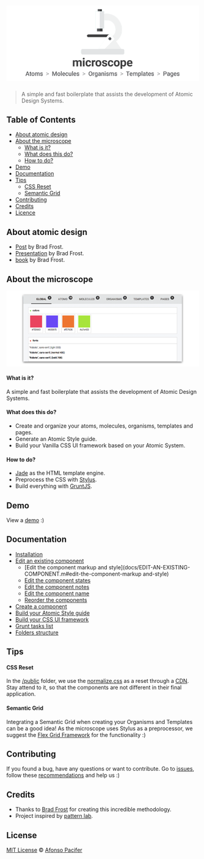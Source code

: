 # ![microscope](docs/img/microscope-cover.png)

> A simple and fast boilerplate that assists the development of Atomic Design Systems.

## Table of Contents

- [About atomic design](#about-atomic-design)
- [About the microscope](#about-the-microscope)
	- [What is it?](#what-is-it?)
	-	[What does this do?](#what-does-this-do?)
	-	[How to do?](#how-to-do?)
- [Demo](#demo)
- [Documentation](#documentation)
- [Tips](#tips)
	- [CSS Reset](#css-reset)
	- [Semantic Grid](#semantic-grid)
- [Contributing](#contributing)
- [Credits](#credits)
- [Licence](#licence)

## About atomic design

- [Post](http://bradfrost.com/blog/post/atomic-web-design/) by Brad Frost.
- [Presentation](https://vimeo.com/109130093) by Brad Frost.
- [book](https://github.com/bradfrost/atomic-design/) by Brad Frost.

## About the microscope

[![microscope view](docs/img/microscope-view.png)](http://afonsopacifer.com/demos/microscope/)

#### What is it?

A simple and fast boilerplate that assists the development of Atomic Design Systems.

#### What does this do?

- Create and organize your atoms, molecules, organisms, templates and pages.
- Generate an Atomic Style guide.
- Build your Vanilla CSS UI framework based on your Atomic System.

#### How to do?

- [Jade](http://jade-lang.com/) as the HTML template engine.
- Preprocess the CSS with [Stylus](https://learnboost.github.io/stylus/).
- Build everything with [GruntJS](http://gruntjs.com/).

## Demo

View a [demo](http://afonsopacifer.com/demos/microscope/) :)

## Documentation

- [Installation](docs/INSTALLATION.md)
- [Edit an existing component](docs/EDIT-AN-EXISTING-COMPONENT.md)
	- [Edit the component markup and style](docs/EDIT-AN-EXISTING-COMPONENT.m#edit-the-component-markup and-style)
	- [Edit the component states](docs/EDIT-AN-EXISTING-COMPONENT.m#edit-the-component-states)
	- [Edit the component notes](docs/EDIT-AN-EXISTING-COMPONENT.m#edit-the-component-notes)
	- [Edit the component name](docs/EDIT-AN-EXISTING-COMPONENT.m#edit-the-component-name)
	- [Reorder the components](docs/EDIT-AN-EXISTING-COMPONENT.m#reorder-the-components)
- [Create a component](docs/CREATE-A-COMPONENT.md)
- [Build your Atomic Style guide](docs/BUILD-YOUR-ATOMIC-STYLE-GUIDE.md)
- [Build your CSS UI framework](docs/BUILD-YOUR-CSS-UI-FRAMEWORK.md)
- [Grunt tasks list](docs/GRUNT-TASKS-LIST.md)
- [Folders structure](docs/FOLDERS-STRUCTURE.md)

## Tips

#### CSS Reset

In the [/public]() folder, we use the [normalize.css](http://necolas.github.io/normalize.css/) as a reset through a [CDN](http://cdnjs.com/libraries/normalize).
Stay attend to it, so that the components are not different in their final application.

#### Semantic Grid

Integrating a Semantic Grid when creating your Organisms and Templates can be a good idea! As the microscope uses Stylus as a preprocessor, we suggest the [Flex Grid Framework](http://flexgridframework.com/) for the functionality :)

## Contributing

If you found a bug, have any questions or want to contribute.
Go to [issues](issues), follow these [recommendations](CONTRIBUTING.md) and help us :)

## Credits

- Thanks to [Brad Frost](https://github.com/bradfrost) for creating this incredible methodology.
- Project inspired by [pattern lab](http://patternlab.io/).

## License

[MIT License](LICENSE.md) © [Afonso Pacifer](https://github.com/afonsopacifer)
